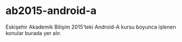 # ab2015-android-a
Eskişehir Akademik Bilişim 2015'teki Android-A kursu boyunca işlenen konular burada yer alır.
